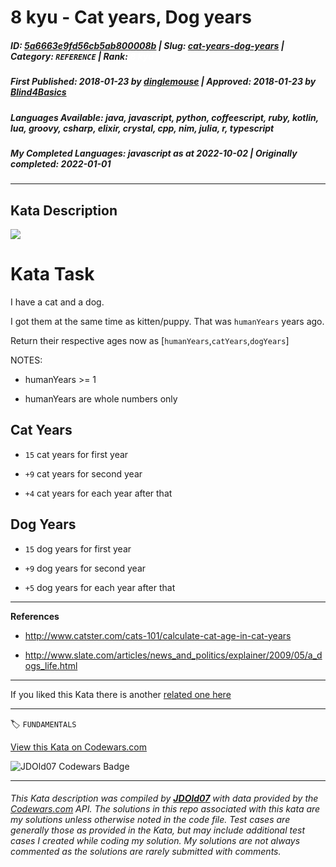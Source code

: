 # 8 kyu - Cat years, Dog years

##### **ID**: [5a6663e9fd56cb5ab800008b](https://www.codewars.com/kata/5a6663e9fd56cb5ab800008b) | **Slug**: [cat-years-dog-years](https://www.codewars.com/kata/5a6663e9fd56cb5ab800008b) | **Category**: `REFERENCE` | **Rank**: <span style="color:white">8 kyu</span>

##### **First Published**: 2018-01-23 ***by*** [dinglemouse](https://www.codewars.com/users/dinglemouse) | **Approved**: 2018-01-23 ***by*** [Blind4Basics](https://www.codewars.com/users/Blind4Basics)

##### **Languages Available**: java, javascript, python, coffeescript, ruby, kotlin, lua, groovy, csharp, elixir, crystal, cpp, nim, julia, r, typescript

##### **My Completed Languages**: javascript ***as at*** 2022-10-02 | **Originally completed**: 2022-01-01

---

## Kata Description


<img src="https://i.imgur.com/ta6gv1i.png?1" />

<!-- Featured 30/6/2021 -->



# Kata Task



I have a cat and a dog.



I got them at the same time as kitten/puppy. That was `humanYears` years ago.



Return their respective ages now as [`humanYears`,`catYears`,`dogYears`]



NOTES:

* humanYears >= 1

* humanYears are whole numbers only



## Cat Years



* `15` cat years for first year

* `+9` cat years for second year

* `+4` cat years for each year after that



## Dog Years



* `15` dog years for first year

* `+9` dog years for second year

* `+5` dog years for each year after that



<hr>



**References**



* http://www.catster.com/cats-101/calculate-cat-age-in-cat-years

* http://www.slate.com/articles/news_and_politics/explainer/2009/05/a_dogs_life.html



<hr>



If you liked this Kata there is another <a href="https://www.codewars.com/kata/cat-years-dog-years-2">related one here</a>

---


🏷 `FUNDAMENTALS`


[View this Kata on Codewars.com](https://www.codewars.com/kata/5a6663e9fd56cb5ab800008b)

![](https://www.codewars.com/users/jdold07/badges/large "JDOld07 Codewars Badge")

---

###### *This Kata description was compiled by [**JDOld07**](https://tpstech.dev) with data provided by the [Codewars.com](https://www.codewars.com) API.  The solutions in this repo associated with this kata are my solutions unless otherwise noted in the code file.  Test cases are generally those as provided in the Kata, but may include additional test cases I created while coding my solution.  My solutions are not always commented as the solutions are rarely submitted with comments.*
